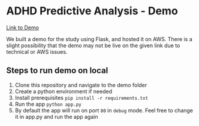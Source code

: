 # ADHD Predictive Analysis - Demo

[Link to Demo](http://52.14.121.201/)

We built a demo for the study using Flask, and hosted it on AWS. There is a slight possibility that the demo may not be live on the given link due to technical or AWS issues.

## Steps to run demo on local
1. Clone this repository and navigate to the demo folder
2. Create a python environment if needed
3. Install prerequisites ```pip install -r requirements.txt```
4. Run the app ```python app.py```
5. By default the app will run on port `80` in `debug` mode. Feel free to change it in app.py and run the app again

